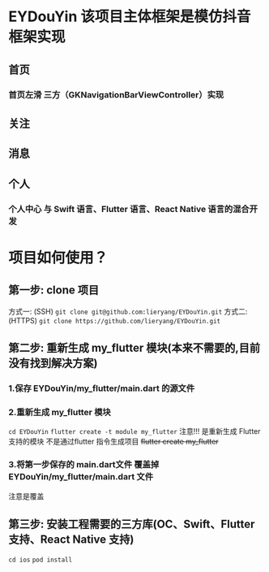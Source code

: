 EYDouYin 该项目主体框架是模仿抖音框架实现
=======================

## 首页
### 首页左滑 三方（GKNavigationBarViewController）实现
## 关注
## 消息
## 个人
### 个人中心 与 Swift 语言、Flutter 语言、React Native 语言的混合开发

# 项目如何使用？

## 第一步: clone 项目

方式一: (SSH) 
```git clone git@github.com:lieryang/EYDouYin.git```
方式二: (HTTPS) 
```git clone https://github.com/lieryang/EYDouYin.git```

## 第二步: 重新生成 my_flutter 模块(本来不需要的,目前没有找到解决方案)

### 1.保存 EYDouYin/my_flutter/main.dart 的源文件

### 2.重新生成 my_flutter 模块
```cd EYDouYin```
```flutter create -t module my_flutter```
注意!!! 是重新生成 Flutter 支持的模块 不是通过flutter 指令生成项目  ~~flutter create my_flutter~~

### 3.将第一步保存的 main.dart文件 覆盖掉 EYDouYin/my_flutter/main.dart 文件
注意是覆盖

## 第三步: 安装工程需要的三方库(OC、Swift、Flutter 支持、React Native 支持)

```cd ios```
```pod install```
